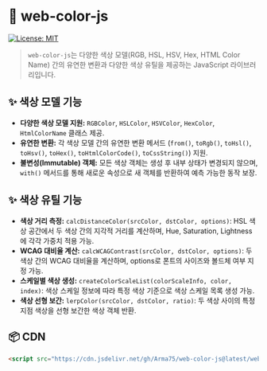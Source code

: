 # 🎨 web-color-js

[![License: MIT](https://img.shields.io/badge/License-MIT-yellow.svg)](https://opensource.org/licenses/MIT)

> `web-color-js`는 다양한 색상 모델(RGB, HSL, HSV, Hex, HTML Color Name) 간의 유연한 변환과 다양한 색상 유틸을 제공하는 JavaScript 라이브러리입니다.

## ✨ 색상 모델 기능
* **다양한 색상 모델 지원:** `RGBColor`, `HSLColor`, `HSVColor`, `HexColor`, `HtmlColorName` 클래스 제공.
* **유연한 변환:** 각 색상 모델 간의 유연한 변환 메서드 (`from()`, `toRgb()`, `toHsl()`, `toHsv()`, `toHex()`, `toHtmlColorCode()`, `toCssString()`) 지원.
* **불변성(Immutable) 객체:** 모든 색상 객체는 생성 후 내부 상태가 변경되지 않으며, `with()` 메서드를 통해 새로운 속성으로 새 객체를 반환하여 예측 가능한 동작 보장.

## ✨ 색상 유틸 기능
* **색상 거리 측정:** `calcDistanceColor(srcColor, dstColor, options)`: HSL 색상 공간에서 두 색상 간의 지각적 거리를 계산하며, Hue, Saturation, Lightness에 각각 가중치 적용 가능.
* **WCAG 대비율 계산:** `calcWCAGContrast(srcColor, dstColor, options)`: 두 색상 간의 WCAG 대비율을 계산하며, options로 폰트의 사이즈와 볼드체 여부 지정 가능.
* **스케일별 색상 생성:** `createColorScaleList(colorScaleInfo, color, index)`: 색상 스케일 정보에 따라 특정 색상 기준으로 색상 스케일 목록 생성 가능.
* **색상 선형 보간:** `lerpColor(srcColor, dstColor, ratio)`: 두 색상 사이의 특정 지점 색상을 선형 보간한 색상 객체 반환.

## 📦 CDN
```html
<script src="https://cdn.jsdelivr.net/gh/Arma75/web-color-js@latest/web-color.js"></script>
